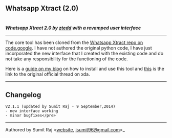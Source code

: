 ## Whatsapp Xtract (2.0)

# 

<span style="padding: 0px; margin: 0px; font-weight: 700;">_Whatsapp Xtract 2.0 by&nbsp;[ztedd](http://forum.xda-developers.com/member.php?u=3594618)&nbsp;with a revamped user interface_</span>

* * *

The core tool has been cloned from the&nbsp;[Whatsapp Xtract repo on code.google](https://code.google.com/p/hotoloti/downloads/detail?name=Whatsapp_Xtract_V2.0_2012-05-02.zip&amp;can=2&amp;q=). I have not authored the original python code, I have just incorporated the new interface that I created with the existing code and do not take any responsibility for the functioning of the code.

Here is a&nbsp;[guide on my blog](http://sumitraj.com/extract-old-chat-messages-from-whatsapp-database/)&nbsp;on how to install and use this tool and&nbsp;[this](http://forum.xda-developers.com/showthread.php?t=1583021)&nbsp;is the link to the original official thread on xda.

* * *

## Changelog
```
V2.1.1 (updated by Sumit Raj - 9 September,2014)
- new interface working
- minor bugfixes</pre>
```
* * *
Authored by Sumit Raj &lt;[website](http://sumitraj.com/), isumit96@gmail.com&gt;_
